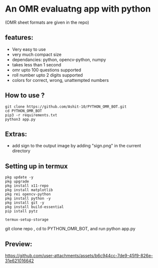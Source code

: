 <h1>An OMR evaluatng app with python</h1>

(OMR sheet formats are given in the repo)

<h2>features:</h2>

- Very easy to use
- very much compact size
- dependancies: python, opencv-python, numpy
- takes less than 1 second
- omr upto 100 questions supported
- roll number upto 2 digits supported
- colors for correct, wrong, unattempted numbers

<h2>How to use ?</h2>

```
git clone https://github.com/Ashit-10/PYTHON_OMR_BOT.git
cd PYTHON_OMR_BOT
pip3 -r requirements.txt
python3 app.py
```


<h2>Extras:</h2>

- add sign to the output image by adding "sign.png" in the current directory

<h2>Setting up in termux</h2>

```
pkg update -y
pkg upgrade
pkg install x11-repo
pkg install matplotlib
pkg rei opencv-python
pkg install python -y
pkg install git -y
pkg install build-essential
pip istall pytz

termux-setup-storage
```
git clone repo , cd to PYTHON_OMR_BOT, and run python app.py
<h2>Preview:</h2>

https://github.com/user-attachments/assets/b6c944cc-7de9-45f9-826e-31e621016642
